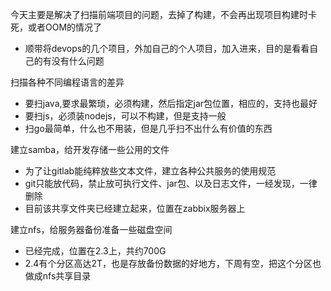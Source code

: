 今天主要是解决了扫描前端项目的问题，去掉了构建，不会再出现项目构建时卡死，或者OOM的情况了

* 顺带将devops的几个项目，外加自己的个人项目，加入进来，目的是看看自己的有没有什么问题

扫描各种不同编程语言的差异
* 要扫java,要求最繁琐，必须构建，然后指定jar包位置，相应的，支持也最好
* 要扫js，必须装nodejs，可以不构建，但是支持一般
* 扫go最简单，什么也不用装，但是几乎扫不出什么有价值的东西

建立samba，给开发存储一些公用的文件
* 为了让gitlab能纯粹放些文本文件，建立各种公共服务的使用规范
* git只能放代码，禁止放可执行文件、jar包、以及日志文件，一经发现，一律删除
* 目前该共享文件夹已经建立起来，位置在zabbix服务器上

建立nfs，给服务器备份准备一些磁盘空间
* 已经完成，位置在2.3上，共约700G
* 2.4有个分区高达2T，也是存放备份数据的好地方，下周有空，把这个分区也做成nfs共享目录